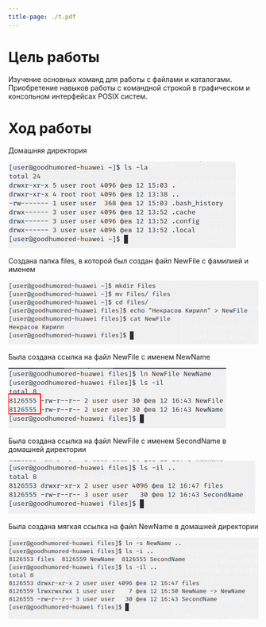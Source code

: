 ```yaml
---
title-page: ./t.pdf
---
```


# Цель работы

Изучение основных команд для работы с файлами и каталогами. Приобретение навыков работы с командной строкой в графическом и консольном интерфейсах POSIX систем.

# Ход работы

Домашняя директория

![Домашняя директория](image.png)

Создана папка files, в которой был создан файл NewFile с фамилией и именем

![Создание файла NewFile](image-1.png)

Была создана ссылка на файл NewFile с именем NewName

![Ссылка и файл ссылаются на один inode](image-3.png)

Была создана ссылка на файл NewFile с именем SecondName в домашней директории

![Ссылка в домашней директории](image-5.png)

Была создана мягкая ссылка на файл NewName в домашней директории

![Мягкая ссылка, inode отличается](image-6.png)
